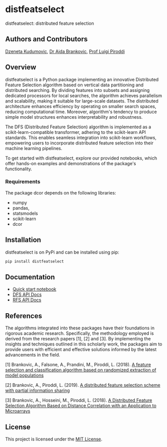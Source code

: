 # distfeatselect
distfeatselect: distributed feature selection

## Authors and Contributors
[Dzeneta Kudumovic](https://github.com/dkudumovic1), [Dr Aida Brankovic](https://au.linkedin.com/in/dr-aida-brankovic-phd-it-msc-ee-4616a038), [Prof Luigi Piroddi](https://www.deib.polimi.it/eng/people/details/318548#:~:text=Born%20in%20London%20in%201966,D)

## Overview
distfeatselect is a Python package implementing an innovative Distributed Feature Selection algorithm based on vertical data partitioning and distributed searching. By dividing features into subsets and assigning dedicated processors for local searches, the algorithm achieves parallelism and scalability, making it suitable for large-scale datasets. The distributed architecture enhances efficiency by operating on smaller search spaces, reducing computational time. Moreover, algorithm's tendency to produce simple model structures enhances interpretability and robustness. 

The DFS (Distributed Feature Selection) algorithm is implemented as a scikit-learn-compatible transformer, adhering to the scikit-learn API standards. This enables seamless integration into scikit-learn workflows, empowering users to incorporate distributed feature selection into their machine learning pipelines.

To get started with distfeatselect, explore our provided notebooks, which offer hands-on examples and demonstrations of the package's functionality.

### Requirements
The package dcor depends on the following libraries:
- numpy
- pandas,
- statsmodels
- scikit-learn
- dcor

## Installation
distfeatselect is on PyPi and can be installed using pip:
```bash
pip install distfeatselect
```

## Documentation
- [Quick start notebook](https://dkudumovic1.github.io/distfeatselect/quick_start.html)
- [DFS API Docs](https://dkudumovic1.github.io/distfeatselect/dfs.html)
- [RFS API Docs](https://dkudumovic1.github.io/distfeatselect/rfs.html)
  
## References
The algorithms integrated into these packages have their foundations in rigorous academic research. Specifically, the methodology employed is derived from the research papers [1], [2] and [3]. By implementing the insights and techniques outlined in this scholarly work, the packages aim to provide users with efficient and effective solutions informed by the latest advancements in the field.

[1] Brankovic, A., Falsone, A., Prandini, M., Piroddi, L. (2018). [A feature selection and classification algorithm based on randomized extraction of model populations](https://ieeexplore.ieee.org/document/7890437)

[2] Brankovic, A., Piroddi, L. (2019). [A distributed feature selection scheme with partial information sharing](https://link.springer.com/article/10.1007/s10994-019-05809-y)

[3] Brankovic, A., Hosseini, M., Piroddi, L. (2018). [A Distributed Feature Selection Algorithm Based on Distance Correlation with an Application to Microarrays](https://ieeexplore.ieee.org/abstract/document/8356595)

## License
This project is licensed under the [MIT License](LICENSE).
